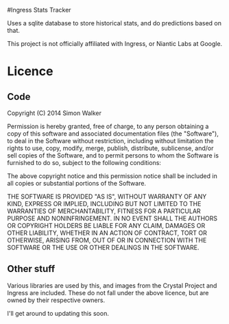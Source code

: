 #Ingress Stats Tracker

Uses a sqlite database to store historical stats, and do predictions based on that.

This project is not officially affiliated with Ingress, or Niantic Labs at Google.

# Licence

## Code

   Copyright (C) 2014 Simon Walker
  
   Permission is hereby granted, free of charge, to any person obtaining a copy of this software and associated
   documentation files (the "Software"), to deal in the Software without restriction, including without limitation
   the rights to use, copy, modify, merge, publish, distribute, sublicense, and/or sell copies of the Software, and
   to permit persons to whom the Software is furnished to do so, subject to the following conditions:
   
   The above copyright notice and this permission notice shall be included in all copies or substantial portions of
   the Software.
   
   THE SOFTWARE IS PROVIDED "AS IS", WITHOUT WARRANTY OF ANY KIND, EXPRESS OR IMPLIED, INCLUDING BUT NOT LIMITED TO
   THE WARRANTIES OF MERCHANTABILITY, FITNESS FOR A PARTICULAR PURPOSE AND NONINFRINGEMENT. IN NO EVENT SHALL THE
   AUTHORS OR COPYRIGHT HOLDERS BE LIABLE FOR ANY CLAIM, DAMAGES OR OTHER LIABILITY, WHETHER IN AN ACTION OF CONTRACT,
   TORT OR OTHERWISE, ARISING FROM, OUT OF OR IN CONNECTION WITH THE SOFTWARE OR THE USE OR OTHER DEALINGS IN THE
   SOFTWARE.

## Other stuff

Various libraries are used by this, and images from the Crystal Project and Ingress are included. These do not fall 
under the above licence, but are owned by their respective owners.

I'll get around to updating this soon.
